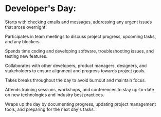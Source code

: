 # Developer's Day:

Starts with checking emails and messages, addressing any urgent issues that arose overnight.

Participates in team meetings to discuss project progress, upcoming tasks, and any blockers.

Spends time coding and developing software, troubleshooting issues, and testing new features.

Collaborates with other developers, product managers, designers, and stakeholders to ensure alignment and progress towards project goals.

Takes breaks throughout the day to avoid burnout and maintain focus.

Attends training sessions, workshops, and conferences to stay up-to-date on new technologies and industry best practices.

Wraps up the day by documenting progress, updating project management tools, and preparing for the next day's tasks.